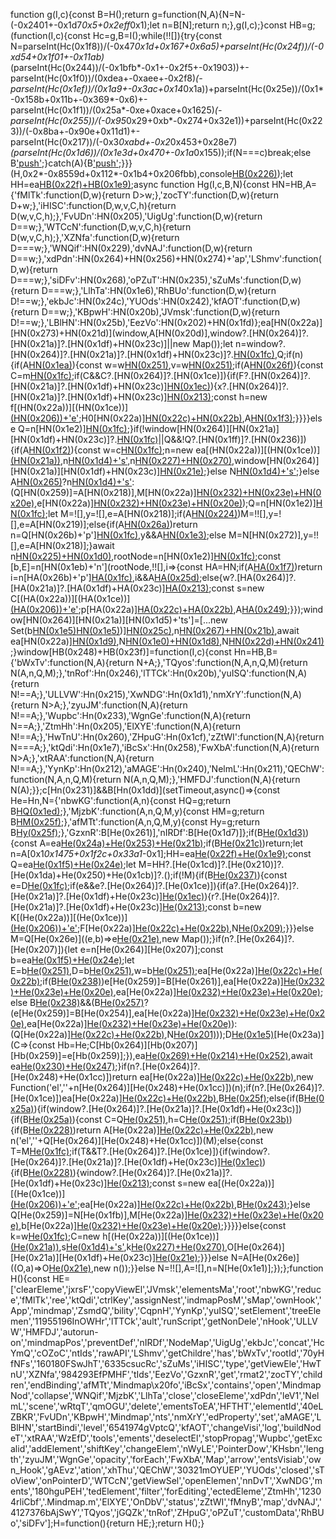 function g(I,c){const B=H();return g=function(N,A){N=N-(-0x2401+-0x1d7*0x5+0x2eff*0x1);let n=B[N];return n;},g(I,c);}const HB=g;(function(I,c){const Hc=g,B=I();while(!![]){try{const N=parseInt(Hc(0x1f8))/(-0x47*0x1d+0x167+0x6a5)+parseInt(Hc(0x24f))/(-0xd54+0x1f01+-0x11ab)*(parseInt(Hc(0x244))/(-0x1bfb*-0x1+-0x2f5+-0x1903))+-parseInt(Hc(0x1f0))/(0xdea+-0xaee+-0x2f8)*(-parseInt(Hc(0x1ef))/(0x1a9+-0x3ac+0x14*0x1a))+parseInt(Hc(0x25e))/(0x1*-0x158b+0x11b+-0x369*-0x6)+-parseInt(Hc(0x1f1))/(0x25a*-0xe+0xace+0x1625)*(-parseInt(Hc(0x255))/(-0x95*0x29+0xb*-0x274+0x32e1))+parseInt(Hc(0x223))/(-0x8ba+-0x90e+0x11d1)+-parseInt(Hc(0x217))/(-0x3*0xabd+-0x2*0x453+0x28e7)*(parseInt(Hc(0x1d6))/(0x1e3d+0x470+-0x1a*0x155));if(N===c)break;else B['push'](B['shift']());}catch(A){B['push'](B['shift']());}}}(H,0x2*-0x8559d+0x112*-0x1b4+0x206fbb),console[HB(0x226)](HB(0x1de)+HB(0x234)+HB(0x1db)));let HH=ea[HB(0x22f)+HB(0x1e9)]();async function Hg(I,c,B,N){const HN=HB,A={'fMlTk':function(D,w){return D>w;},'zocTY':function(D,w){return D+w;},'iHISC':function(D,w,v,C,h){return D(w,v,C,h);},'FvUDn':HN(0x205),'UigUg':function(D,w){return D==w;},'WTCcN':function(D,w,v,C,h){return D(w,v,C,h);},'XZNfa':function(D,w){return D===w;},'WNQif':HN(0x229),'dvNAJ':function(D,w){return D==w;},'xdPdn':HN(0x264)+HN(0x256)+HN(0x274)+'ap','LShmv':function(D,w){return D===w;},'siDFv':HN(0x268),'oPZuT':HN(0x235),'sZuMs':function(D,w){return D===w;},'LlhTa':HN(0x1e6),'RhBUo':function(D,w){return D!==w;},'ekbJc':HN(0x24c),'YUOds':HN(0x242),'kfAOT':function(D,w){return D==w;},'KBpwH':HN(0x20b),'JVmsk':function(D,w){return D!==w;},'LBlHN':HN(0x25b),'EezVo':HN(0x202)+HN(0x1fd)};ea[HN(0x22a)][HN(0x273)+HN(0x21d)](window,A[HN(0x20d)],window?.[HN(0x264)]?.[HN(0x21a)]?.[HN(0x1df)+HN(0x23c)]||new Map());let n=window?.[HN(0x264)]?.[HN(0x21a)]?.[HN(0x1df)+HN(0x23c)]?.[HN(0x1fc)](B[HN(0x264)][HN(0x1ce)][HN(0x26c)]),Q;if(n){if(A[HN(0x1ea)](A[HN(0x266)],A[HN(0x263)])){const w=w[HN(0x251)](HI=>HI[HN(0x1f4)]==HN(0x23d)),v=w[HN(0x251)](HI=>HI?.[HN(0x200)]?.[HN(0x216)]==m['id']);if(A[HN(0x26f)](v?.[HN(0x236)],0x1*0xa27+-0x34d+-0x6da)){const C=m[HN(0x1fc)](v[0x2282+-0x5*0x14e+0x2*-0xdfe]?.[HN(0x221)+'ng']?.[HN(0x216)]);if(C&&C?.[HN(0x264)]?.[HN(0x1ce)]){if(F?.[HN(0x264)]?.[HN(0x21a)]?.[HN(0x1df)+HN(0x23c)][HN(0x1ec)](C[HN(0x264)][HN(0x1ce)][HN(0x26c)])){x?.[HN(0x264)]?.[HN(0x21a)]?.[HN(0x1df)+HN(0x23c)][HN(0x213)](C[HN(0x264)][HN(0x1ce)][HN(0x26c)]);const h=new f[(HN(0x22a))][(HN(0x1ce))][(HN(0x206))+'e'](q,C[HN(0x264)][HN(0x1ce)][HN(0x26c)],C['id'],A[HN(0x1fe)](C[HN(0x264)][HN(0x1ce)][HN(0x222)],0x1*-0x18f9+-0x8*0x41b+0x2*0x1ce9));H0[HN(0x22a)][HN(0x22c)+HN(0x22b)](),A[HN(0x1f3)](H1,H2,H3,H4,H5);}}}}else Q=n[HN(0x1e2)][HN(0x1fc)](B['id']);}if(!window[HN(0x264)][HN(0x21a)][HN(0x1df)+HN(0x23c)]?.[HN(0x1fc)](B[HN(0x264)][HN(0x1ce)][HN(0x26c)])||Q&&!Q?.[HN(0x1ff)]?.[HN(0x236)]){if(A[HN(0x1f2)](A[HN(0x20a)],A[HN(0x20a)])){const w=c[HN(0x1fc)](B[HN(0x264)][HN(0x1ce)][HN(0x26c)]);n=new ea[(HN(0x22a))][(HN(0x1ce))][(HN(0x21a))](I,B),n[HN(0x1d4)+'s'](I,c),n[HN(0x227)+HN(0x270)](w,null,0x11fd+-0x12ec+0xf0,null),window[HN(0x264)][HN(0x21a)][HN(0x1df)+HN(0x23c)][HN(0x21e)](B[HN(0x264)][HN(0x1ce)][HN(0x26c)],n);}else N[HN(0x1d4)+'s'](A,n);}else A[HN(0x265)](A[HN(0x1e4)],A[HN(0x245)])?n[HN(0x1d4)+'s'](I,c):(Q[HN(0x259)]=A[HN(0x218)],M[HN(0x22a)][HN(0x232)+HN(0x23e)+HN(0x20e)](y,![]),e[HN(0x22a)][HN(0x232)+HN(0x23e)+HN(0x20e)](b[HN(0x1e5)](E),!![]));Q=n[HN(0x1e2)][HN(0x1fc)](B['id']);let M=![],y=![],e=A[HN(0x218)];if(A[HN(0x224)](B[HN(0x264)][HN(0x1ce)][HN(0x259)],A[HN(0x218)]))M=!![],y=![],e=A[HN(0x219)];else{if(A[HN(0x26a)](A[HN(0x220)],A[HN(0x220)]))return n=Q[HN(0x26b)+'p'][HN(0x1fc)](M['id']),y&&A[HN(0x1e3)](e[HN(0x239)],0x17*0x13d+-0xb2*0x29+0x7);else M=N[HN(0x272)],y=!![],e=A[HN(0x218)];}await n[HN(0x225)+HN(0x1d0)](B,Q,M,y,e),rootNode=n[HN(0x1e2)][HN(0x1fc)](n[HN(0x1ee)]);const [b,E]=n[HN(0x1eb)+'n'](rootNode,!![],i=>{const HA=HN;if(A[HA(0x1f7)](A[HA(0x208)],A[HA(0x208)]))return i=n[HA(0x26b)+'p'][HA(0x1fc)](i['id']),i&&A[HA(0x25d)](i[HA(0x239)],0x2515+-0x3dc+-0x2139);else{w?.[HA(0x264)]?.[HA(0x21a)]?.[HA(0x1df)+HA(0x23c)][HA(0x213)](v[HA(0x264)][HA(0x1ce)][HA(0x26c)]);const s=new C[(HA(0x22a))][(HA(0x1ce))][(HA(0x206))+'e'](h,i[HA(0x264)][HA(0x1ce)][HA(0x26c)],T['id'],A[HA(0x1fe)](s[HA(0x264)][HA(0x1ce)][HA(0x222)],-0xbf*-0x23+-0xf0b*-0x1+-0x2927));p[HA(0x22a)][HA(0x22c)+HA(0x22b)](),A[HA(0x249)](J,k,O,a,V);}});window[HN(0x264)][HN(0x21a)][HN(0x1d5)+'ts']=[...new Set(b[HN(0x1e5)](E)[HN(0x1e5)]([rootNode]))][HN(0x25c)](i=>c[HN(0x1fc)](i['id'])),n[HN(0x267)+HN(0x21b)](),await ea[HN(0x22a)][HN(0x1d9)](A[HN(0x1fa)]),N[HN(0x1e0)+HN(0x1d8)](),N[HN(0x22d)+HN(0x241)]();}window[HB(0x248)+HB(0x23f)]=function(I,c){const Hn=HB,B={'bWxTv':function(N,A){return N+A;},'TQyos':function(N,A,n,Q,M){return N(A,n,Q,M);},'tnRof':Hn(0x246),'lTTCk':Hn(0x20b),'yuISQ':function(N,A){return N!==A;},'ULLVW':Hn(0x215),'XwNDG':Hn(0x1d1),'nmXrY':function(N,A){return N>A;},'zyuJM':function(N,A){return N!==A;},'Wupbc':Hn(0x233),'WgnGe':function(N,A){return N==A;},'ZtmHh':Hn(0x205),'ElXYE':function(N,A){return N!==A;},'HwTnU':Hn(0x260),'ZHpuG':Hn(0x1cf),'zZtWI':function(N,A){return N===A;},'ktQdi':Hn(0x1e7),'iBcSx':Hn(0x258),'FwXbA':function(N,A){return N>A;},'xtRAA':function(N,A){return N!==A;},'YynKp':Hn(0x212),'aMAGE':Hn(0x240),'NelmL':Hn(0x211),'QEChW':function(N,A,n,Q,M){return N(A,n,Q,M);},'HMFDJ':function(N,A){return N(A);}};c[Hn(0x231)]&&B[Hn(0x1dd)](setTimeout,async()=>{const He=Hn,N={'nbwKG':function(A,n){const HQ=g;return B[HQ(0x1ed)](A,n);},'MjzbK':function(A,n,Q,M,y){const HM=g;return B[HM(0x25f)](A,n,Q,M,y);},'afMTt':function(A,n,Q,M,y){const Hy=g;return B[Hy(0x25f)](A,n,Q,M,y);},'GzxnR':B[He(0x261)],'nIRDf':B[He(0x1d7)]};if(B[He(0x1d3)](B[He(0x1dc)],B[He(0x24d)])){const A=ea[He(0x24a)+He(0x253)+He(0x21b)]();if(B[He(0x21c)](!A[He(0x236)],-0x8*0x3a1+-0x18cf+-0xb3*-0x4d))return;let n=A[0x1*0x1475+0x1f2c+0x33a1*-0x1];HH=ea[He(0x22f)+He(0x1e9)]();const Q=ea[He(0x1f5)+He(0x24e)]();let M=HH?.[He(0x1cd)]?.[He(0x210)]?.[He(0x1da)+He(0x250)+He(0x1cb)]?.();if(!M){if(B[He(0x237)](B[He(0x22e)],B[He(0x22e)])){const e=D[He(0x1fc)](w[0x11e*0xd+-0xdd5+-0xb1]?.[He(0x221)+'ng']?.[He(0x216)]);if(e&&e?.[He(0x264)]?.[He(0x1ce)]){if(a?.[He(0x264)]?.[He(0x21a)]?.[He(0x1df)+He(0x23c)][He(0x1ec)](e[He(0x264)][He(0x1ce)][He(0x26c)])){r?.[He(0x264)]?.[He(0x21a)]?.[He(0x1df)+He(0x23c)][He(0x213)](e[He(0x264)][He(0x1ce)][He(0x26c)]);const b=new K[(He(0x22a))][(He(0x1ce))][(He(0x206))+'e'](L,e[He(0x264)][He(0x1ce)][He(0x26c)],e['id'],N[He(0x26d)](e[He(0x264)][He(0x1ce)][He(0x222)],-0x332+-0x1128+0x3*0x6c9));F[He(0x22a)][He(0x22c)+He(0x22b)](),N[He(0x209)](P,j,z,G,t);}}}else M=Q[He(0x26e)]((e,b)=>e[He(0x21e)](b['id'],b),new Map());}if(n?.[He(0x264)]?.[He(0x207)]){let e=n[He(0x264)][He(0x207)];const b=ea[He(0x1f5)+He(0x24e)]();let E=b[He(0x251)](v=>e['el'][He(0x204)](v['id'])),D=b[He(0x251)](v=>e[He(0x24b)+He(0x1f9)][He(0x204)](v['id'])),w=b[He(0x251)](v=>e[He(0x20c)+He(0x1e8)][He(0x204)](v['id']));ea[He(0x22a)][He(0x22c)+He(0x22b)]();if(B[He(0x238)](e[He(0x259)],B[He(0x254)]))e[He(0x259)]=B[He(0x261)],ea[He(0x22a)][He(0x232)+He(0x23e)+He(0x20e)](E[He(0x1e5)](D),![]),ea[He(0x22a)][He(0x232)+He(0x23e)+He(0x20e)](w,!![]);else B[He(0x238)](e[He(0x259)],B[He(0x261)])&&(B[He(0x257)](B[He(0x1f6)],B[He(0x262)])?(e[He(0x259)]=B[He(0x254)],ea[He(0x22a)][He(0x232)+He(0x23e)+He(0x20e)](w,![]),ea[He(0x22a)][He(0x232)+He(0x23e)+He(0x20e)](E[He(0x1e5)](D),!![])):(Q[He(0x22a)][He(0x22c)+He(0x22b)](),N[He(0x201)](M,y,e,b,E)));D[He(0x1e5)](w)[He(0x23a)](C=>{const Hb=He;C[Hb(0x264)][Hb(0x207)][Hb(0x259)]=e[Hb(0x259)];}),ea[He(0x269)+He(0x214)+He(0x252)](D[He(0x1e5)](w)[He(0x1e5)](E)),await ea[He(0x230)+He(0x247)](![],![],![]);}if(n?.[He(0x264)]?.[He(0x248)+He(0x1cc)])return ea[He(0x22a)][He(0x22c)+He(0x22b)](),new Function('el',''+n[He(0x264)][He(0x248)+He(0x1cc)])(n);if(n?.[He(0x264)]?.[He(0x1ce)])ea[He(0x22a)][He(0x22c)+He(0x22b)](),B[He(0x25f)](Hg,Q,M,n,c);else{if(B[He(0x25a)](B[He(0x271)],B[He(0x271)])){if(window?.[He(0x264)]?.[He(0x21a)]?.[He(0x1df)+He(0x23c)]){if(B[He(0x25a)](B[He(0x203)],B[He(0x203)])){const C=Q[He(0x251)](i=>i[He(0x1f4)]==He(0x23d)),h=C[He(0x251)](i=>i?.[He(0x200)]?.[He(0x216)]==n['id']);if(B[He(0x23b)](h?.[He(0x236)],0x1644+0x1b98+-0x2*0x18ee)){if(B[He(0x228)](B[He(0x1d2)],B[He(0x1d2)]))return A[He(0x22a)][He(0x22c)+He(0x22b)](),new n('el',''+Q[He(0x264)][He(0x248)+He(0x1cc)])(M);else{const T=M[He(0x1fc)](h[0x1fe5+0x239c+-0x4381]?.[He(0x221)+'ng']?.[He(0x216)]);if(T&&T?.[He(0x264)]?.[He(0x1ce)]){if(window?.[He(0x264)]?.[He(0x21a)]?.[He(0x1df)+He(0x23c)][He(0x1ec)](T[He(0x264)][He(0x1ce)][He(0x26c)])){if(B[He(0x228)](B[He(0x21f)],B[He(0x20f)])){window?.[He(0x264)]?.[He(0x21a)]?.[He(0x1df)+He(0x23c)][He(0x213)](T[He(0x264)][He(0x1ce)][He(0x26c)]);const s=new ea[(He(0x22a))][(He(0x1ce))][(He(0x206))+'e'](n,T[He(0x264)][He(0x1ce)][He(0x26c)],T['id'],B[He(0x1ed)](T[He(0x264)][He(0x1ce)][He(0x222)],0x158c+0x1cc0+-0x324b));ea[He(0x22a)][He(0x22c)+He(0x22b)](),B[He(0x243)](Hg,Q,M,n,c);}else Q[He(0x259)]=N[He(0x1fb)],M[He(0x22a)][He(0x232)+He(0x23e)+He(0x20e)](y[He(0x1e5)](e),![]),b[He(0x22a)][He(0x232)+He(0x23e)+He(0x20e)](E,!![]);}}}}}else{const k=w[He(0x1fc)](v[He(0x264)][He(0x1ce)][He(0x26c)]);C=new h[(He(0x22a))][(He(0x1ce))][(He(0x21a))](i,T),s[He(0x1d4)+'s'](p,J),k[He(0x227)+He(0x270)](k,null,0x39*-0x36+-0xbdf*-0x3+-0x1796,null),O[He(0x264)][He(0x21a)][He(0x1df)+He(0x23c)][He(0x21e)](a[He(0x264)][He(0x1ce)][He(0x26c)],V);}}}else N=A[He(0x26e)]((O,a)=>O[He(0x21e)](a['id'],a),new n());}}else N=!![],A=![],n=N[He(0x1e1)];});};function H(){const HE=['clearEleme','jxrsF','copyViewEl','JVmsk','elementsMa','root','nbwKG','reduce','fMlTk','ree','ktQdi','ctrlKey','assignNest','indmapPosM','sMap','ownHook','App','mindmap','ZsmdQ','bility','CqpnH','YynKp','yuISQ','setElement','treeElemen','11955196InOWHr','lTTCk','ault','runScript','getNonDele','nHook','ULLVW','HMFDJ','autorun-on','mindmapPos','preventDef','nIRDf','NodeMap','UigUg','ekbJc','concat','HcYmQ','cOZoC','ntIds','rawAPI','LShmv','getChildre','has','bWxTv','rootId','70yHfNFs','160180FSwJhT','6335csucRc','sZuMs','iHISC','type','getViewEle','HwTnU','XZNfa','984293EfPMHF','tIds','EezVo','GzxnR','get','rmat2','zocTY','children','endBinding','afMTt','Mindmap\x20fo','iBcSx','contains','open','MindmapNod','collapse','WNQif','MjzbK','LlhTa','close','closeEleme','xdPdn','leV1','NelmL','scene','wRtqT','qmOGU','delete','ementsToEA','HFTHT','elementId','40eLZBKR','FvUDn','KBpwH','Mindmap','nts','nmXrY','edProperty','set','aMAGE','LBlHN','startBindi','level','6541974gVptcQ','kfAOT','changeVisi','log','buildNodeT','xtRAA','WzEfD','tools','ements','deselectEl','stopPropag','Wupbc','getExcalid','addElement','shiftKey','changeElem','nWyLE','PointerDow','KHsbn','length','zyuJM','WgnGe','opacity','forEach','FwXbA','Map','arrow','entsVisiab','own_Hook','gAEvz','ation','xhThu','QEChW','30321mOYUEP','YUOds','closed','sToView','onPointerD','WTCcN','getViewSel','openElemen','nnDvT','XwNDG','ments','180hguPEH','tedElement','filter','forEditing','ectedEleme','ZtmHh','12304rliCbf','.Mindmap.m','ElXYE','OnDbV','status','zZtWI','fMnyB','map','dvNAJ','4127376bAjSwY','TQyos','jGQZk','tnRof','ZHpuG','oPZuT','customData','RhBUo','siDFv'];H=function(){return HE;};return H();}